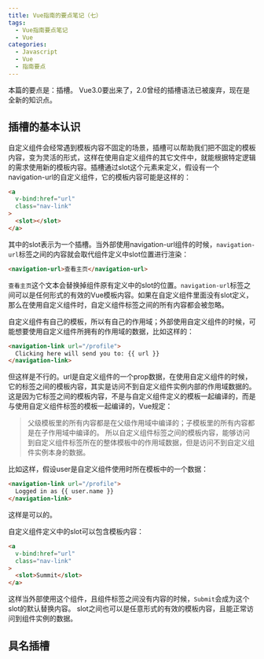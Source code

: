 ```yaml
---
title: Vue指南的要点笔记（七）
tags:
  - Vue指南要点笔记
  - Vue
categories:
  - Javascript
  - Vue
  - 指南要点
---
```


本篇的要点是：插槽。 Vue3.0要出来了，2.0曾经的插槽语法已被废弃，现在是全新的知识点。

<!-- more -->

## 插槽的基本认识
自定义组件会经常遇到模板内容不固定的场景，插槽可以帮助我们把不固定的模板内容，变为灵活的形式，这样在使用自定义组件的其它文件中，就能根据特定逻辑的需求使用新的模板内容。插槽通过slot这个元素来定义，假设有一个navigation-url的自定义组件，它的模板内容可能是这样的：
```html
<a
  v-bind:href="url"
  class="nav-link"
>
  <slot></slot>
</a>
```
其中的slot表示为一个插槽。当外部使用navigation-url组件的时候，`navigation-url`标签之间的内容就会取代组件定义中slot位置进行渲染：
```html
<navigation-url>查看主页</navigation-url>
```
`查看主页`这个文本会替换掉组件原有定义中的slot的位置。`navigation-url`标签之间可以是任何形式的有效的Vue模板内容。如果在自定义组件里面没有slot定义，那么在使用自定义组件时，自定义组件标签之间的所有内容都会被忽略。

自定义组件有自己的模板，所以有自己的作用域；外部使用自定义组件的时候，可能想要使用自定义组件所拥有的作用域的数据，比如这样的：
```html
<navigation-link url="/profile">
  Clicking here will send you to: {{ url }}
</navigation-link>
```
但这样是不行的。url是自定义组件的一个prop数据，在使用自定义组件的时候，它的标签之间的模板内容，其实是访问不到自定义组件实例内部的作用域数据的。这是因为它标签之间的模板内容，不是与自定义组件定义的模板一起编译的，而是与使用自定义组件标签的模板一起编译的，Vue规定：
> 父级模板里的所有内容都是在父级作用域中编译的；子模板里的所有内容都是在子作用域中编译的。
所以自定义组件标签之间的模板内容，能够访问到自定义组件标签所在的整体模板中的作用域数据，但是访问不到自定义组件实例本身的数据。

比如这样，假设user是自定义组件使用时所在模板中的一个数据：
```html
<navigation-link url="/profile">
  Logged in as {{ user.name }}
</navigation-link>
```
这样是可以的。

自定义组件定义中的slot可以包含模板内容：
```html
<a
  v-bind:href="url"
  class="nav-link"
>
  <slot>Summit</slot>
</a>
```
这样当外部使用这个组件，且组件标签之间没有内容的时候，`Submit`会成为这个slot的默认替换内容。 slot之间也可以是任意形式的有效的模板内容，且能正常访问到组件实例的数据。

## 具名插槽





